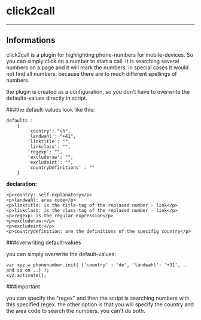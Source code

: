 # click2call
----------------------------

## Informations

click2call is a plugin for highlighting phone-numbers for mobile-devices. So you can simply click on a number to start a call. 
It is searching several numbers on a page and it will mark the numbers. in special cases it would not find all numbers, because there are to much
different spellings of numbers.

the plugin is created as a configuration, so you don't have to overwrite the defaults-values directly in script.


###the default-values look like this:

	defaults : 
		{
			'country': "ch",
			'landwahl': "+41",
			'linktitle': "",
			'linkclass': "",
			'regexp': "",
			'excluderaw': "",
			'excludeint': "",
			'countryDefinitions' : ""	
		}
	
<b> declaration: </b>

	<p>country: self-explanatory</p>
	<p>landwahl: area code</p>
	<p>linktitle: is the title-tag of the replaced number - link</p>
	<p>linkclass: is the class-tag of the replaced number - link</p>
	<p>regexp: is the regular expression</p>
	<p>excluderaw:</p>
	<p>excludeint:</p>
	<p>countrydefinition: are the definitions of the specifig country</p>


###overwriting default-values

you can simply overwrite the default-values:

	var xyz = phonenumber.init( {'country' : 'de', 'landwahl': '+31', .. and so on ..} );
	xyz.activate();


###important

you can specify the "regex" and then the script is searching numbers with this specified regex. 
the other option is that you will specify the country and the area code to search the numbers. you can't do both.

